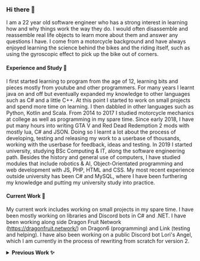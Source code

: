 ### Hi there 👋
I am a 22 year old software engineer who has a strong interest in learning how and why things work the way they do. I would often disassemble and reassemble real life objects to learn more about them and answer any questions I have. I come from a motorcycle background and have always enjoyed learning the science behind the bikes and the riding itself, such as using the gyroscopic effect to pick up the bike out of corners.

#### Experience and Study 🌱
I first started learning to program from the age of 12, learning bits and pieces mostly from youtube and other programmers. For many years I learnt java on and off but eventually expanded my knowledge to other languages such as C# and a little C++. At this point I started to work on small projects and spend more time on learning. I then dabbled in other languages such as Python, Kotlin and Scala. From 2014 to 2017 I studied motorcycle mechanics at college as well as programming in my spare time. Since early 2018, I have put many hours into writing GTA V and Red Dead Redemption 2 mods with mostly lua, C# and JSON. Doing so I learnt a lot about the process of developing, testing and releasing my work to a userbase of thousands, working with the userbase for feedback, ideas and testing. In 2019 I started university, studying BSc Computing & IT, along the software engineering path. Besides the history and general use of computers, I have studied modules that include robotics & AI, Object-Orientated programming and web development with JS, PHP, HTML and CSS. My most recent experience outside university has been C# and MySQL, where I have been furthering my knowledge and putting my university study into practice.

#### Current Work 🔭 
My current work includes working on small projects in my spare time. I have been mostly working on libraries and Discord bots in C# and .NET. I have been working along side Dragon Fruit Network (https://dragonfruit.network/) on Dragon6 (programming) and Link (testing and helping). I have also been working on a public Discord bot Lori's Angel, which I am currently in the process of rewriting from scratch for version 2.

<details>
  <summary><strong> Previous Work ✨ </strong></summary>
    <ul>
      <li>bBotLibrary - A .Net library for creating Discord bots in seconds using Discord.Net. Originally put together to speed up the process of bot creation for myself but now shared through NuGet as Discord.Net.Bot.</li>
      <li>Lori's Angel - A Discord bot that was developed along side bBotLibrary as an example project but later became a project of its own.</li>
      <li>Global Bot - A Discord bot that added global text channels to guilds to allow guild to guild messages. This bot was written within a few days for the Discord Hackweek.</li>
      <li>Other APIs and libraries</li>
    </ul>
</details>

<!--
**byBlurr/byBlurr** is a ✨ _special_ ✨ repository because its `README.md` (this file) appears on your GitHub profile.

Here are some ideas to get you started:

- 🔭 I’m currently working on ...
- 🌱 I’m currently learning ...
- 👯 I’m looking to collaborate on ...
- 🤔 I’m looking for help with ...
- 💬 Ask me about ...
- 📫 How to reach me: ...
- 😄 Pronouns: ...
- ⚡ Fun fact: ...
-->
